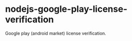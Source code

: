 nodejs-google-play-license-verification
=======================================

Google play (android market) license verification.
